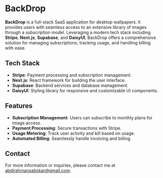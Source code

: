 # BackDrop

**BackDrop** is a full-stack SaaS application for desktop wallpapers. It provides users with seamless access to an extensive library of images through a subscription model. Leveraging a modern tech stack including **Stripe**, **Next.js**, **Supabase**, and **DaisyUI**, BackDrop offers a comprehensive solution for managing subscriptions, tracking usage, and handling billing with ease.

## Tech Stack

- **Stripe**: Payment processing and subscription management.
- **Next.js**: React framework for building the user interface.
- **Supabase**: Backend services and database management.
- **DaisyUI**: Styling library for responsive and customizable UI components.

## Features

- **Subscription Management**: Users can subscribe to monthly plans for image access.
- **Payment Processing**: Secure transactions with Stripe.
- **Usage Metering**: Track user activity and bill based on usage.
- **Automated Billing**: Seamlessly handle invoicing and billing.

## Contact
For more information or inquiries, please contact me at abdirahmanxabokar@gmail.com.

